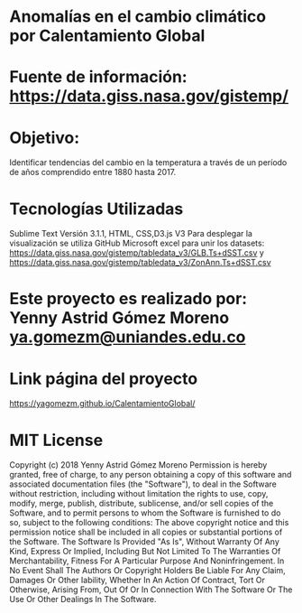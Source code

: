 # Anomalías en el cambio climático por Calentamiento Global
# Fuente de información: https://data.giss.nasa.gov/gistemp/ 
# Objetivo:
Identificar tendencias del cambio en la temperatura a través de un período de años comprendido entre 1880 hasta 2017.

# Tecnologías Utilizadas 
Sublime Text Versión 3.1.1, HTML, CSS,D3.js V3
Para desplegar la visualización se utiliza GitHub
Microsoft excel para unir los datasets: https://data.giss.nasa.gov/gistemp/tabledata_v3/GLB.Ts+dSST.csv y https://data.giss.nasa.gov/gistemp/tabledata_v3/ZonAnn.Ts+dSST.csv 
# Este proyecto es realizado por: Yenny Astrid Gómez Moreno ya.gomezm@uniandes.edu.co
# Link página del proyecto
https://yagomezm.github.io/CalentamientoGlobal/

# MIT License
Copyright (c) 2018 Yenny Astrid Gómez Moreno
Permission is hereby granted, free of charge, to any person obtaining a copy of this software and associated documentation files (the "Software"), to deal in the Software without restriction, including without limitation the rights to use, copy, modify, merge, publish, distribute, sublicense, and/or sell copies of the Software, and to permit persons to whom the Software is furnished to do so, subject to the following conditions:
The above copyright notice and this permission notice shall be included in all copies or substantial portions of the Software.
The Software Is Provided "As Is", Without Warranty Of Any Kind, Express Or Implied, Including But Not Limited To The Warranties Of Merchantability, Fitness For A Particular Purpose And Noninfringement. In No Event Shall The Authors Or Copyright Holders Be Liable For Any Claim, Damages Or Other Iability, Whether In An Action Of Contract, Tort Or Otherwise, Arising From, Out Of Or In Connection With The Software Or The Use Or Other Dealings In The Software.

<a href="https://imageshack.com/a/img924/8076/pTNGW5.jpg">




 
